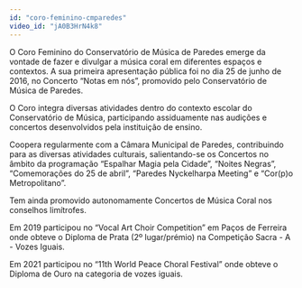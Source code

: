 ```yaml
---
id: "coro-feminino-cmparedes"
video_id: "jA0B3HrN4k8"
---
```

O Coro Feminino do Conservatório de Música de Paredes emerge da vontade de fazer e divulgar a música coral em diferentes espaços e contextos. A sua primeira apresentação pública foi no dia 25 de junho de 2016, no Concerto “Notas em nós”, promovido pelo Conservatório de Música de Paredes. 

O Coro integra diversas atividades dentro do contexto escolar do Conservatório de Música, participando assiduamente nas audições e concertos desenvolvidos pela instituição de ensino. 

Coopera regularmente com a Câmara Municipal de Paredes, contribuindo para as diversas atividades culturais, salientando-se os Concertos no âmbito da programação “Espalhar Magia pela Cidade”, “Noites Negras”, “Comemorações do 25 de abril”, “Paredes Nyckelharpa Meeting” e “Cor(p)o Metropolitano”.

Tem ainda promovido autonomamente Concertos de Música Coral nos conselhos limítrofes.

Em 2019 participou no “Vocal Art Choir Competition” em Paços de Ferreira onde obteve o Diploma de Prata (2º lugar/prémio) na Competição Sacra - A - Vozes Iguais.

Em 2021 participou no “11th World Peace Choral Festival” onde obteve o Diploma de Ouro na categoria de vozes iguais.

